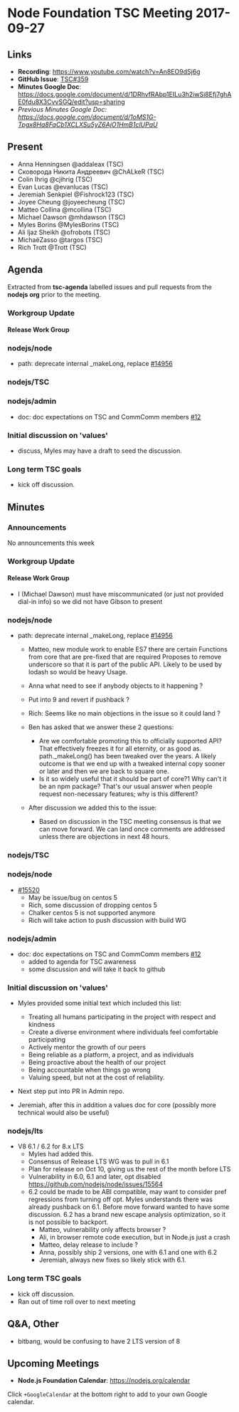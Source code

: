 # Node Foundation TSC Meeting 2017-09-27

## Links

* **Recording**: <https://www.youtube.com/watch?v=An8EO9dSj6g>
* **GitHub Issue**: [TSC#359](https://github.com/nodejs/TSC/issues/363)
* **Minutes Google Doc**: <https://docs.google.com/document/d/1DRhvfRAbp1EILu3h2iwSi8Efj7ghAE0fdu8X3CvvSGQ/edit?usp=sharing>
* _Previous Minutes Google Doc: <https://docs.google.com/document/d/1oMS1G-Tpgx8Ha8FqCb1XCLXSu5yZ6AjO1HmB1clUPaU>_

## Present

* Anna Henningsen @addaleax (TSC)
* Сковорода Никита Андреевич @ChALkeR (TSC)
* Colin Ihrig @cjihrig (TSC)
* Evan Lucas @evanlucas (TSC)
* Jeremiah Senkpiel @Fishrock123 (TSC)
* Joyee Cheung @joyeecheung (TSC)
* Matteo Collina @mcollina (TSC)
* Michael Dawson @mhdawson (TSC)
* Myles Borins @MylesBorins (TSC)
* Ali Ijaz Sheikh @ofrobots (TSC)
* MichaëZasso @targos (TSC)
* Rich Trott @Trott (TSC)

## Agenda

Extracted from **tsc-agenda** labelled issues and pull requests from
the **nodejs org** prior to the meeting.

### Workgroup Update

#### Release Work Group

### nodejs/node

* path: deprecate internal _makeLong, replace [#14956](https://github.com/nodejs/node/pull/14956)

### nodejs/TSC

### nodejs/admin

* doc: doc expectations on TSC and CommComm members [#12](https://github.com/nodejs/admin/pull/12)

### Initial discussion on 'values'

* discuss, Myles may have a draft to seed the discussion.

### Long term TSC goals

* kick off discussion.

## Minutes

### Announcements

No announcements this week

### Workgroup Update

#### Release Work Group

* I (Michael Dawson)  must have miscommunicated (or just not provided dial-in info) so we
  did not have Gibson to present

### nodejs/node

* path: deprecate internal _makeLong, replace [#14956](https://github.com/nodejs/node/pull/14956)
  * Matteo, new module work to enable ES7 there are certain
    Functions from core that are pre-fixed that are required
    Proposes to remove underscore so that it is part of the
    public API.  Likely to be used by lodash so would be heavy
    Usage.
  * Anna what need to see if anybody objects to it happening ?
  * Put into 9 and revert if pushback ?
  * Rich: Seems like no main objections in the issue so it could land ?
  * Ben has asked that we answer these 2 questions:
    * Are we comfortable promoting this to officially supported API?
      That effectively freezes it for all eternity, or as good as.
      path._makeLong() has been tweaked over the years. A likely outcome
      is that we end up with a tweaked internal copy sooner or later and then we
      are back to square one.
    * Is it so widely useful that it should be part of core?1 Why can't
      it be an npm package?  That's our usual answer when people request
      non-necessary features; why is this different?

  * After discussion we added this to the issue:
    * Based on discussion in the TSC meeting consensus is that we can
      move forward. We can land once comments are addressed unless
      there are objections in next 48 hours.

### nodejs/TSC

### nodejs/node

* [#15520](https://github.com/nodejs/node/pull/15520)
  * May be issue/bug on centos 5
  * Rich, some discussion of dropping centos 5
  * Chalker centos 5 is not supported anymore
  * Rich will take action to push discussion with build WG

### nodejs/admin

* doc: doc expectations on TSC and CommComm members [#12](https://github.com/nodejs/admin/pull/12)
  * added to agenda for TSC awareness
  * some discussion and will take it back to github

### Initial discussion on 'values'

* Myles provided some initial text which included this list:
  * Treating all humans participating in the project with respect
    and kindness
  * Create a diverse environment where individuals feel comfortable
    participating
  * Actively mentor the growth of our peers
  * Being reliable as a platform, a project, and as individuals
  * Being proactive about the health of our project
  * Being accountable when things go wrong
  * Valuing speed, but not at the cost of reliability.

* Next step put into PR in Admin repo.

* Jeremiah, after this in addition a values doc for core (possibly
  more technical would also be useful)

### nodejs/lts

* V8 6.1 / 6.2 for 8.x LTS
  * Myles had added this.
  * Consensus of Release LTS WG was to pull in 6.1
  * Plan for release on Oct 10, giving us the rest of the
    month before LTS
  * Vulnerability in 6.0, 6.1 and later, opt disabled
    <https://github.com/nodejs/node/issues/15564>
  * 6.2 could be made to be ABI compatible, may want to
    consider pref regressions from turning off opt. Myles
    understands there was already pushback on 6.1.  Before
    move forward wanted to have some discussion.  6.2 has
    a brand new escape analysis optimization, so it is not
    possible to backport.
    * Matteo, vulnerability only affects browser ?
    * Ali, in browser remote code execution, but in Node.js
      just a crash
    * Matteo, delay release to include ?
    * Anna, possibly ship 2 versions, one with 6.1 and one with 6.2
    * Jeremiah, always new fixes so likely stick with 6.1.

### Long term TSC goals

* kick off discussion.
* Ran out of time roll over to next meeting

## Q&A, Other

* bitbang, would be confusing to have 2 LTS version of 8

## Upcoming Meetings

* **Node.js Foundation Calendar**: <https://nodejs.org/calendar>

Click `+GoogleCalendar` at the bottom right to add to your own Google calendar.
